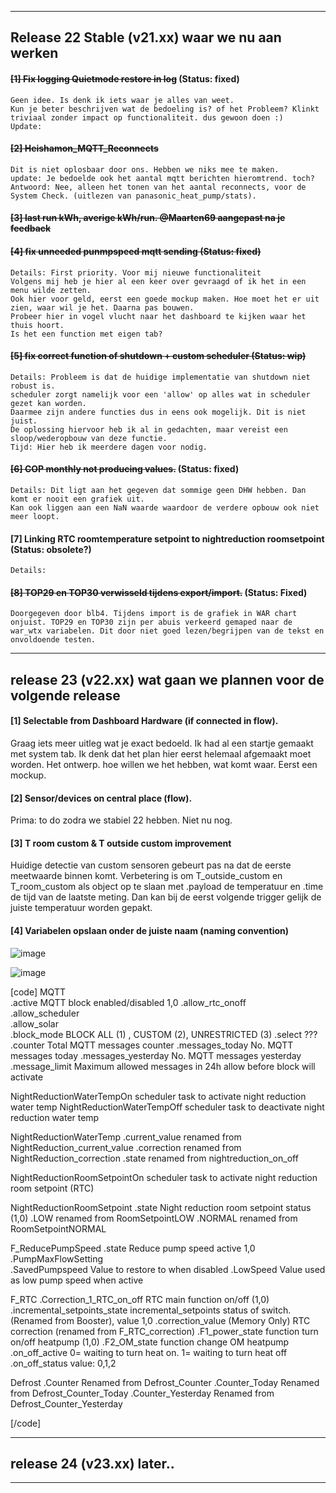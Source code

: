 -----------------------------------------------------------------------------------------------------------------------
Release 22 Stable (v21.xx) waar we nu aan werken
-----------------------------------------------------------------------------------------------------------------------

#### ~~[1] Fix logging Quietmode restore in log~~ (Status: fixed)
```
Geen idee. Is denk ik iets waar je alles van weet. 
Kun je beter beschrijven wat de bedoeling is? of het Probleem? Klinkt triviaal zonder impact op functionaliteit. dus gewoon doen :)
Update: 
```

#### ~~[2] Heishamon_MQTT_Reconnects~~
```
Dit is niet oplosbaar door ons. Hebben we niks mee te maken.
update: Je bedoelde ook het aantal mqtt berichten hieromtrend. toch?
Antwoord: Nee, alleen het tonen van het aantal reconnects, voor de System Check. (uitlezen van panasonic_heat_pump/stats).
```

#### ~~[3] last run kWh, averige kWh/run. @Maarten69 aangepast na je feedback~~

#### ~~[4] fix unneeded punmpspeed mqtt sending (Status: fixed)~~
```
Details: First priority. Voor mij nieuwe functionaliteit
Volgens mij heb je hier al een keer over gevraagd of ik het in een menu wilde zetten.
Ook hier voor geld, eerst een goede mockup maken. Hoe moet het er uit zien, waar wil je het. Daarna pas bouwen.
Probeer hier in vogel vlucht naar het dashboard te kijken waar het thuis hoort.
Is het een function met eigen tab?
```

#### ~~[5] fix correct function of shutdown + custom scheduler (Status: wip)~~
```
Details: Probleem is dat de huidige implementatie van shutdown niet robust is.
scheduler zorgt namelijk voor een 'allow' op alles wat in scheduler gezet kan worden. 
Daarmee zijn andere functies dus in eens ook mogelijk. Dit is niet juist. 
De oplossing hiervoor heb ik al in gedachten, maar vereist een sloop/wederopbouw van deze functie.
Tijd: Hier heb ik meerdere dagen voor nodig.
```

#### ~~[6] COP monthly not producing values.~~ (Status: fixed)
```
Details: Dit ligt aan het gegeven dat sommige geen DHW hebben. Dan komt er nooit een grafiek uit.
Kan ook liggen aan een NaN waarde waardoor de verdere opbouw ook niet meer loopt.
```

#### [7] Linking RTC roomtemperature setpoint to nightreduction roomsetpoint (Status: obsolete?)
```
Details:
```

#### ~~[8] TOP29 en TOP30 verwisseld tijdens export/import.~~ (Status: Fixed)
```
Doorgegeven door blb4. Tijdens import is de grafiek in WAR chart onjuist. TOP29 en TOP30 zijn per abuis verkeerd gemaped naar de war_wtx variabelen. Dit door niet goed lezen/begrijpen van de tekst en onvoldoende testen.
```

-----------------------------------------------------------------------------------------------------------------------
release 23 (v22.xx) wat gaan we plannen voor de volgende release
-----------------------------------------------------------------------------------------------------------------------
#### [1] Selectable from Dashboard Hardware (if connected in flow).
Graag iets meer uitleg wat je exact bedoeld.
Ik had al een startje gemaakt met system tab.
Ik denk dat het plan hier eerst helemaal afgemaakt moet worden. Het ontwerp. hoe willen we het hebben, wat komt waar. Eerst een mockup.

#### [2] Sensor/devices on central place (flow).
Prima: to do zodra we stabiel 22 hebben. Niet nu nog.

#### [3] T room custom & T outside custom improvement
Huidige detectie van custom sensoren gebeurt pas na dat de eerste meetwaarde binnen komt. 
Verbetering is om T_outside_custom en T_room_custom als object op te slaan met .payload de temperatuur en .time de tijd van de laatste meting.
Dan kan bij de eerst volgende trigger gelijk de juiste temperatuur worden gepakt. 

#### [4] Variabelen opslaan onder de juiste naam (naming convention)
![image](https://user-images.githubusercontent.com/3155621/210887553-2f58c9a3-a5d9-44e1-a343-75019a14db8f.png)

![image](https://user-images.githubusercontent.com/3155621/210887657-1b649e7a-603c-485b-bec2-07a828eabd9f.png)

[code]
MQTT	
	.active									MQTT block enabled/disabled 1,0
	.allow_rtc_onoff			
	.allow_scheduler			
	.allow_solar				
	.block_mode								BLOCK ALL (1) , CUSTOM (2), UNRESTRICTED (3)
	.select									???
	.counter				    			Total MQTT messages counter
	.messages_today			    			No. MQTT messages today
	.messages_yesterday		    			No. MQTT messages yesterday
	.message_limit			    			Maximum allowed messages in 24h allow before block will activate


NightReductionWaterTempOn 		    		scheduler task to activate night reduction water temp
NightReductionWaterTempOff		    		scheduler task to deactivate night reduction water temp

NightReductionWaterTemp
	.current_value							renamed from NightReduction_current_value
	.correction								renamed from NightReduction_correction
	.state									renamed from nightreduction_on_off

NightReductionRoomSetpointOn				scheduler task to activate night reduction room setpoint (RTC)

NightReductionRoomSetpoint
	.state 									Night reduction room setpoint status (1,0)
	.LOW									renamed from RoomSetpointLOW
	.NORMAL									renamed from RoomSetpointNORMAL

F_ReducePumpSpeed
	.state									Reduce pump speed active 1,0
	.PumpMaxFlowSetting						
	.SavedPumpspeed							Value to restore to when disabled
	.LowSpeed								Value used as low pump speed when active

F_RTC
	.Correction_1_RTC_on_off				RTC main function on/off (1,0)
	.incremental_setpoints_state			incremental_setpoints status of switch. (Renamed from Booster), value 1,0
	.correction_value (Memory Only)			RTC correction (renamed from F_RTC_correction)
	.F1_power_state							function turn on/off heatpump (1,0)
	.F2_OM_state							function change OM heatpump
	.on_off_active							0= waiting to turn heat on. 1= waiting to turn heat off
	.on_off_status							value: 0,1,2

Defrost
	.Counter								Renamed from Defrost_Counter
	.Counter_Today							Renamed from Defrost_Counter_Today
	.Counter_Yesterday						Renamed from Defrost_Counter_Yesterday

[/code]

-----------------------------------------------------------------------------------------------------------------------
release 24 (v23.xx) later..
-----------------------------------------------------------------------------------------------------------------------
-----------------------------------------------------------------------------------------------------------------------



